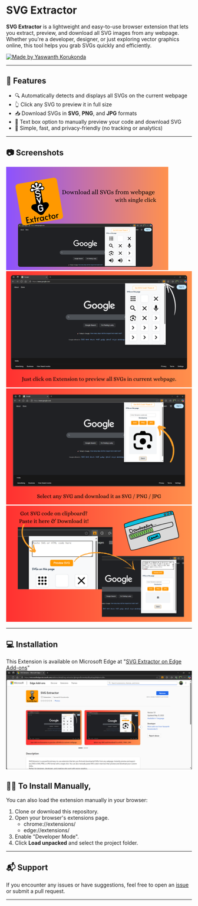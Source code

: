 # SVG Extractor

**SVG Extractor** is a lightweight and easy-to-use browser extension that lets you extract, preview, and download all SVG images from any webpage. Whether you're a developer, designer, or just exploring vector graphics online, this tool helps you grab SVGs quickly and efficiently.

[![Made by Yaswanth Korukonda](https://img.shields.io/badge/Work%20by-Yaswanth%20Korukonda-red)](https://github.com/yaswanthkorukonda)

---

## 🌟 Features

- 🔍 Automatically detects and displays all SVGs on the current webpage
- 👆 Click any SVG to preview it in full size
- 📥 Download SVGs in **SVG**, **PNG**, and **JPG** formats
- 🧪 Text box option to manually preview your code and download SVG
- 🎯 Simple, fast, and privacy-friendly (no tracking or analytics)

---

## 📷 Screenshots

![](./screenshots/promotionaltile.png)
![](<screenshots/screenshot 1.png>)
![](<screenshots/screenshot 2.png>)
![](<screenshots/screenshot 3.png>)

---

## 💻 Installation

This Extension is available on Microsoft Edge at "[SVG Extractor on Edge Add-ons](https://microsoftedge.microsoft.com/addons/detail/svg-extractor/gkmgmdbmeeekpdibpebagddejkomcdko)"
![](./screenshots/SVG-Extractor-OnEdge.png)

## 🧑‍💻 To Install Manually,

You can also load the extension manually in your browser:

1. Clone or download this repository.
2. Open your browser's extensions page.
    - chrome://extensions/
    - edge://extensions/
3. Enable "Developer Mode".
4. Click **Load unpacked** and select the project folder.

---

## 📬 Support

If you encounter any issues or have suggestions, feel free to open an [issue](https://github.com/yaswanthkorukonda/svg-extractor/issues) or submit a pull request.

---
